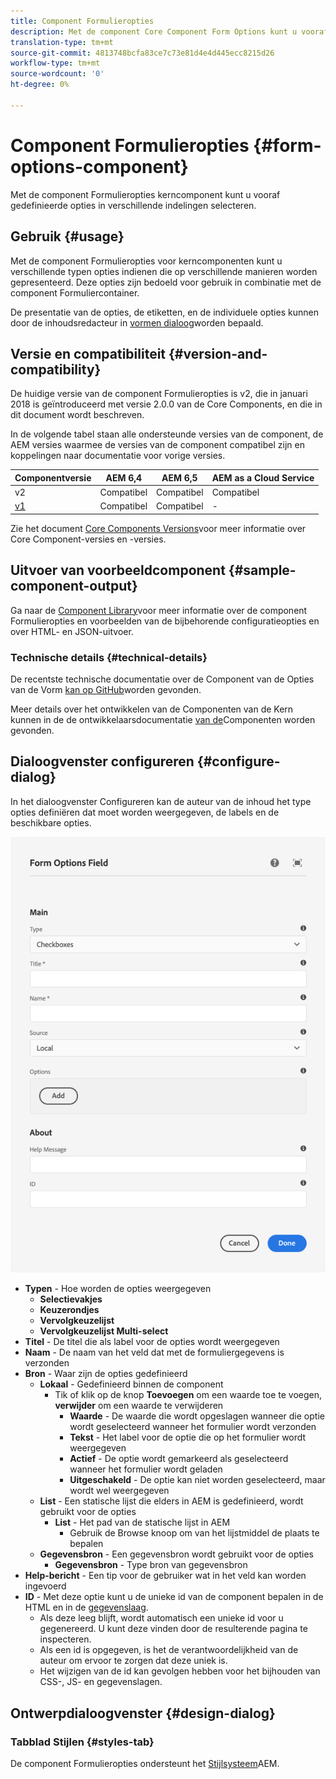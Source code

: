 ```yaml
---
title: Component Formulieropties
description: Met de component Core Component Form Options kunt u vooraf gedefinieerde opties in verschillende indelingen selecteren.
translation-type: tm+mt
source-git-commit: 4813748bcfa83ce7c73e81d4e4d445ecc8215d26
workflow-type: tm+mt
source-wordcount: '0'
ht-degree: 0%

---
```



# Component Formulieropties {#form-options-component}

Met de component Formulieropties kerncomponent kunt u vooraf gedefinieerde opties in verschillende indelingen selecteren.

## Gebruik {#usage}

Met de component Formulieropties voor kerncomponenten kunt u verschillende typen opties indienen die op verschillende manieren worden gepresenteerd. Deze opties zijn bedoeld voor gebruik in combinatie met de component [](form-container.md)Formuliercontainer.

De presentatie van de opties, de etiketten, en de individuele opties kunnen door de inhoudsredacteur in [vormen dialoog](#configure-dialog)worden bepaald.

## Versie en compatibiliteit {#version-and-compatibility}

De huidige versie van de component Formulieropties is v2, die in januari 2018 is geïntroduceerd met versie 2.0.0 van de Core Components, en die in dit document wordt beschreven.

In de volgende tabel staan alle ondersteunde versies van de component, de AEM versies waarmee de versies van de component compatibel zijn en koppelingen naar documentatie voor vorige versies.

| Componentversie | AEM 6,4 | AEM 6,5 | AEM as a Cloud Service |
|--- |--- |--- |---|
| v2 | Compatibel | Compatibel | Compatibel |
| [v1](/help/components/v1/form-options-v1.md) | Compatibel | Compatibel | - |

Zie het document [Core Components Versions](/help/versions.md)voor meer informatie over Core Component-versies en -versies.

## Uitvoer van voorbeeldcomponent {#sample-component-output}

Ga naar de [Component Library](https://adobe.com/go/aem_cmp_library_form_options)voor meer informatie over de component Formulieropties en voorbeelden van de bijbehorende configuratieopties en over HTML- en JSON-uitvoer.

### Technische details {#technical-details}

De recentste technische documentatie over de Component van de Opties van de Vorm [kan op GitHub](https://adobe.com/go/aem_cmp_tech_form_options_v2)worden gevonden.

Meer details over het ontwikkelen van de Componenten van de Kern kunnen in de de ontwikkelaarsdocumentatie [van de](/help/developing/overview.md)Componenten worden gevonden.

## Dialoogvenster configureren {#configure-dialog}

In het dialoogvenster Configureren kan de auteur van de inhoud het type opties definiëren dat moet worden weergegeven, de labels en de beschikbare opties.

![Dialoogvenster Formulieropties Component bewerken](/help/assets/form-options-edit.png)

* **Typen** - Hoe worden de opties weergegeven
   * **Selectievakjes**
   * **Keuzerondjes**
   * **Vervolgkeuzelijst**
   * **Vervolgkeuzelijst Multi-select**
* **Titel** - De titel die als label voor de opties wordt weergegeven
* **Naam** - De naam van het veld dat met de formuliergegevens is verzonden
* **Bron** - Waar zijn de opties gedefinieerd
   * **Lokaal** - Gedefinieerd binnen de component
      * Tik of klik op de knop **Toevoegen** om een waarde toe te voegen, **verwijder** om een waarde te verwijderen
         * **Waarde** - De waarde die wordt opgeslagen wanneer die optie wordt geselecteerd wanneer het formulier wordt verzonden
         * **Tekst** - Het label voor de optie die op het formulier wordt weergegeven
         * **Actief** - De optie wordt gemarkeerd als geselecteerd wanneer het formulier wordt geladen
         * **Uitgeschakeld** - De optie kan niet worden geselecteerd, maar wordt wel weergegeven
   * **List** - Een statische lijst die elders in AEM is gedefinieerd, wordt gebruikt voor de opties
      * **List** - Het pad van de statische lijst in AEM
         * Gebruik de Browse knoop om van het lijstmiddel de plaats te bepalen
   * **Gegevensbron** - Een gegevensbron wordt gebruikt voor de opties
      * **Gegevensbron** - Type bron van gegevensbron
* **Help-bericht** - Een tip voor de gebruiker wat in het veld kan worden ingevoerd
* **ID** - Met deze optie kunt u de unieke id van de component bepalen in de HTML en in de [gegevenslaag](/help/developing/data-layer/overview.md).
   * Als deze leeg blijft, wordt automatisch een unieke id voor u gegenereerd. U kunt deze vinden door de resulterende pagina te inspecteren.
   * Als een id is opgegeven, is het de verantwoordelijkheid van de auteur om ervoor te zorgen dat deze uniek is.
   * Het wijzigen van de id kan gevolgen hebben voor het bijhouden van CSS-, JS- en gegevenslagen.

## Ontwerpdialoogvenster {#design-dialog}

### Tabblad Stijlen {#styles-tab}

De component Formulieropties ondersteunt het [Stijlsysteem](/help/get-started/authoring.md#component-styling)AEM.
